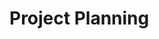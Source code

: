 <link rel="stylesheet" href="{{baseUrl}}/css/textbook.css">

<div class="website-content">

<div id="main">

# Project Planning

<include src="workBreakdownStructure/print.md" />
<include src="milestones/print.md" />
<include src="buffers/print.md" />
<include src="issueTrackers/print.md" />
<include src="ganttCharts/print.md" />
<include src="pertCharts/print.md" />

</div>

</div>
